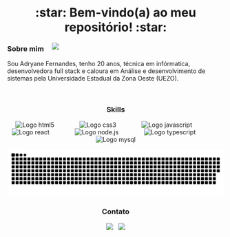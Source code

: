 
<h1 href="https://www.linkedin.com/in/adryane-fernandes-146ba01bb/" align="center">:star: Bem-vindo(a) ao meu repositório! :star:</h1>

<img min-width="400px" max-width="400px" width="400px" align="right" src="https://github-readme-stats.vercel.app/api?username=adryanefernandes&show_icons=true&theme=radical&include_all_commits=true&count_private=true"/>

<h3> Sobre mim </h3>
<p>Sou Adryane Fernandes, tenho 20 anos, técnica em infórmatica, desenvolvedora full stack e caloura em Análise e desenvolvimento de sistemas pela Universidade Estadual da Zona Oeste (UEZO).</p>
<br />

<h3 align="center"> Skills </h3>
<div align="center"> 
                                                                                                               
<img src="https://logodownload.org/wp-content/uploads/2016/10/html5-logo-10.png" height="50px" alt="Logo html5"/>
&nbsp;&nbsp;&nbsp;&nbsp;&nbsp;&nbsp;&nbsp;&nbsp;&nbsp;&nbsp;&nbsp;&nbsp;&nbsp;
                                                                                                               
<img src="https://img2.gratispng.com/20180704/qpr/kisspng-cascading-style-sheets-logo-css3-html-web-developm-5b3d40a4d013e0.7927254715307409008523.jpg" height="50px" margin="auto" alt="Logo css3"/>
&nbsp;&nbsp;&nbsp;&nbsp;&nbsp;&nbsp;&nbsp;&nbsp;&nbsp;&nbsp;&nbsp;&nbsp;&nbsp;                                                                                                               
<img src="https://upload.wikimedia.org/wikipedia/commons/thumb/9/99/Unofficial_JavaScript_logo_2.svg/480px-Unofficial_JavaScript_logo_2.svg.png"  height="50px" alt="Logo javascript"/>
&nbsp;&nbsp;&nbsp;&nbsp;&nbsp;&nbsp;&nbsp;&nbsp;&nbsp;&nbsp;&nbsp;&nbsp;&nbsp;

<img src="https://miro.medium.com/max/500/1*cPh7ujRIfcHAy4kW2ADGOw.png"  height="50px" alt="Logo react"/>
&nbsp;&nbsp;&nbsp;&nbsp;&nbsp;&nbsp;&nbsp;&nbsp;&nbsp;&nbsp;&nbsp;&nbsp;&nbsp;
                                                                                                       
<img src="https://th.bing.com/th/id/Rd42672d4d185739d26257ed5c653c740?rik=rEXYValDvbZk4Q&pid=ImgRaw" height="50px"  alt="Logo node.js"/>
&nbsp;&nbsp;&nbsp;&nbsp;&nbsp;&nbsp;&nbsp;&nbsp;&nbsp;&nbsp;&nbsp;&nbsp;&nbsp; 
                                                                                                        
<img src="https://th.bing.com/th/id/Rcf2eeeb829610bc029776cdab2b1f3de?rik=XCSlxNe4MX5SOg&pid=ImgRaw" height="50px" alt="Logo typescript"/>
&nbsp;&nbsp;&nbsp;&nbsp;&nbsp;&nbsp;&nbsp;&nbsp;&nbsp;&nbsp;&nbsp;&nbsp;&nbsp;
                                                                                                                                        
<img src="https://w7.pngwing.com/pngs/28/601/png-transparent-sql-logo-illustration-microsoft-azure-sql-database-microsoft-sql-server-database-blue-text-logo-thumbnail.png"  height="50px" alt="Logo mysql"/>
  
![Snake animation](https://github.com/adryanefernandes/adryanefernandes/blob/output/github-contribution-grid-snake.svg)
</div>



<h3 align="center"> Contato </h3>
<div align="center">
  <a href="https://www.linkedin.com/in/adryane-fernandes-146ba01bb/"><img src="https://img.shields.io/badge/LinkedIn-0077B5?style=for-the-badge&logo=linkedin&logoColor=white"/></a>
  &nbsp;
  <a href="mailto:edryfernandes@gmail.com"><img src="https://img.shields.io/badge/Gmail-D14836?style=for-the-badge&logo=gmail&logoColor=white"/></a>
</div>





